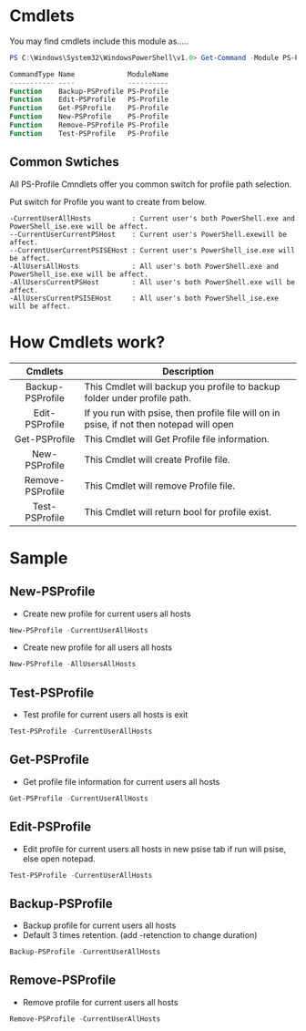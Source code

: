 # Cmdlets

You may find cmdlets include this module as.....

```Powershell
PS C:\Windows\System32\WindowsPowerShell\v1.0> Get-Command -Module PS-Profile | ft -AutoSize

CommandType Name             ModuleName
----------- ----             ----------
Function    Backup-PSProfile PS-Profile
Function    Edit-PSProfile   PS-Profile
Function    Get-PSProfile    PS-Profile
Function    New-PSProfile    PS-Profile
Function    Remove-PSProfile PS-Profile
Function    Test-PSProfile   PS-Profile
```

## Common Swtiches

All PS-Profile Cmndlets offer you common switch for profile path selection.

Put switch for Profile you want to create from below.

```text
-CurrentUserAllHosts          : Current user's both PowerShell.exe and PowerShell_ise.exe will be affect.
--CurrentUserCurrentPSHost    : Current user's PowerShell.exewill be affect.
--CurrentUserCurrentPSISEHost : Current user's PowerShell_ise.exe will be affect.
-AllUsersAllHosts             : All user's both PowerShell.exe and PowerShell_ise.exe will be affect.
-AllUsersCurrentPSHost        : All user's both PowerShell.exe will be affect.
-AllUsersCurrentPSISEHost     : All user's both PowerShell_ise.exe will be affect.
```

# How Cmdlets work?

|Cmdlets | Description|
|:--:|--|
|Backup-PSProfile | This Cmdlet will backup you profile to backup folder under profile path.|
|Edit-PSProfile | If you run with psise, then profile file will on in psise, if not then notepad will open|
|Get-PSProfile | This Cmdlet will Get Profile file information.|
|New-PSProfile | This Cmdlet will create Profile file.|
|Remove-PSProfile | This Cmdlet will remove Profile file.|
|Test-PSProfile | This Cmdlet will return bool for profile exist.|


# Sample

## New-PSProfile

- Create new profile for current users all hosts

```PowerShell
New-PSProfile -CurrentUserAllHosts
```

- Create new profile for all users all hosts

```PowerShell
New-PSProfile -AllUsersAllHosts
```

## Test-PSProfile

- Test profile for current users all hosts is exit

```PowerShell
Test-PSProfile -CurrentUserAllHosts
```

## Get-PSProfile

- Get profile file information for current users all hosts

```PowerShell
Get-PSProfile -CurrentUserAllHosts
```

## Edit-PSProfile

- Edit profile for current users all hosts in new psise tab if run will psise, else open notepad.

```PowerShell
Test-PSProfile -CurrentUserAllHosts
```


## Backup-PSProfile

- Backup profile for current users all hosts
- Default 3 times retention. (add -retenction to change duration)

```PowerShell
Backup-PSProfile -CurrentUserAllHosts
```

## Remove-PSProfile

- Remove profile for current users all hosts

```PowerShell
Remove-PSProfile -CurrentUserAllHosts
```
